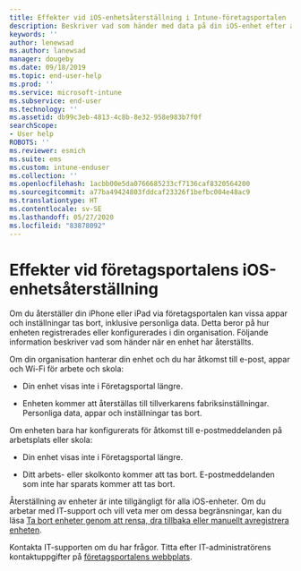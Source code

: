```yaml
---
title: Effekter vid iOS-enhetsåterställning i Intune-företagsportalen | Microsoft Docs
description: Beskriver vad som händer med data på din iOS-enhet efter att du har återställt den i Intune-företagsportalen.
keywords: ''
author: lenewsad
ms.author: lanewsad
manager: dougeby
ms.date: 09/18/2019
ms.topic: end-user-help
ms.prod: ''
ms.service: microsoft-intune
ms.subservice: end-user
ms.technology: ''
ms.assetid: db99c3eb-4813-4c8b-8e32-958e983b7f0f
searchScope:
- User help
ROBOTS: ''
ms.reviewer: esmich
ms.suite: ems
ms.custom: intune-enduser
ms.collection: ''
ms.openlocfilehash: 1acbb00e5da0766685233cf7136caf8320564200
ms.sourcegitcommit: a77ba49424803fddcaf23326f1befbc004e48ac9
ms.translationtype: HT
ms.contentlocale: sv-SE
ms.lasthandoff: 05/27/2020
ms.locfileid: "83878092"
---
```

# <a name="effects-of-company-portal-ios-device-reset"></a>Effekter vid företagsportalens iOS-enhetsåterställning 

Om du återställer din iPhone eller iPad via företagsportalen kan vissa appar och inställningar tas bort, inklusive personliga data. Detta beror på hur enheten registrerades eller konfigurerades i din organisation. Följande information beskriver vad som händer när en enhet har återställts.  

Om din organisation hanterar din enhet och du har åtkomst till e-post, appar och Wi-Fi för arbete och skola:

- Din enhet visas inte i Företagsportal längre.  

- Enheten kommer att återställas till tillverkarens fabriksinställningar. Personliga data, appar och inställningar tas bort.

Om enheten bara har konfigurerats för åtkomst till e-postmeddelanden på arbetsplats eller skola:

- Din enhet visas inte i Företagsportal längre.  

- Ditt arbets- eller skolkonto kommer att tas bort. E-postmeddelanden som inte har sparats kommer att tas bort.   

Återställning av enheter är inte tillgängligt för alla iOS-enheter. Om du arbetar med IT-support och vill veta mer om dessa begränsningar, kan du läsa [Ta bort enheter genom att rensa, dra tillbaka eller manuellt avregistrera enheten](https://docs.microsoft.com/intune/devices-wipe).  

Kontakta IT-supporten om du har frågor. Titta efter IT-administratörens kontaktuppgifter på [företagsportalens webbplats](https://go.microsoft.com/fwlink/?linkid=2010980).
